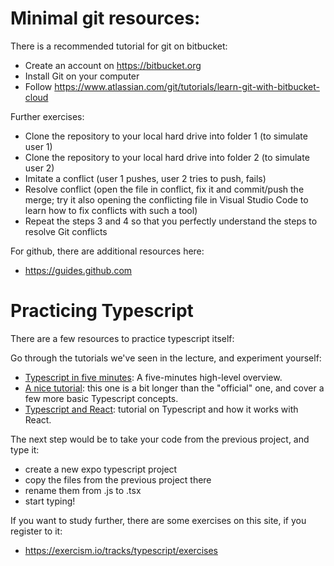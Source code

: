 # Minimal git resources:

There is a recommended tutorial for git on bitbucket:
- Create an account on https://bitbucket.org 
- Install Git on your computer
- Follow https://www.atlassian.com/git/tutorials/learn-git-with-bitbucket-cloud

Further exercises:
- Clone the repository to your local hard drive into folder 1 (to simulate user 1)
- Clone the repository to your local hard drive into folder 2 (to simulate user 2)
- Imitate a conflict (user 1 pushes, user 2 tries to push, fails)
- Resolve conflict (open the file in conflict, fix it and commit/push the merge; try it also opening the conflicting file in Visual Studio Code to learn how to fix conflicts with such a tool)
- Repeat the steps 3 and 4 so that you perfectly understand the steps to resolve Git conflicts


For github, there are additional resources here:
- https://guides.github.com

# Practicing Typescript

There are a few resources to practice typescript itself:

Go through the tutorials we've seen in the lecture, and experiment yourself:
- [Typescript in five minutes](https://www.typescriptlang.org/docs/handbook/typescript-in-5-minutes.html): A five-minutes high-level overview. 
- [A nice tutorial](https://www.valentinog.com/blog/typescript/): this one is a bit longer than the "official" one, and cover a few more basic Typescript concepts.
- [Typescript and React](https://www.typescriptlang.org/docs/handbook/react-&-webpack.html): tutorial on Typescript and how it works with React.

The next step would be to take your code from the previous project, and type it:
- create a new expo typescript project
- copy the files from the previous project there
- rename them from .js to .tsx 
- start typing!

If you want to study further, there are some exercises on this site, if you register to it: 
- https://exercism.io/tracks/typescript/exercises
